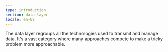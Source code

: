```yaml
---
type: introduction
section: data-layer
locale: en-US
---
```

 The data layer regroups all the technologies used to transmit and manage data. 
It's a vast category where many approaches compete to make a tricky problem more
approachable.